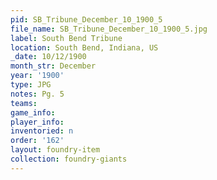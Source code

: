 ```yaml
---
pid: SB_Tribune_December_10_1900_5
file_name: SB_Tribune_December_10_1900_5.jpg
label: South Bend Tribune
location: South Bend, Indiana, US
_date: 10/12/1900
month_str: December
year: '1900'
type: JPG
notes: Pg. 5
teams: 
game_info: 
player_info: 
inventoried: n
order: '162'
layout: foundry-item
collection: foundry-giants
---
```

